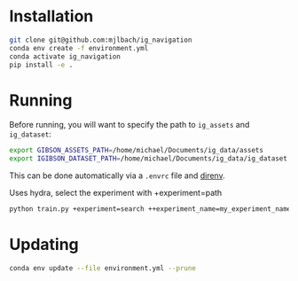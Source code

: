 # Installation 
```bash
git clone git@github.com:mjlbach/ig_navigation
conda env create -f environment.yml
conda activate ig_navigation
pip install -e .
```

# Running

Before running, you will want to specify the path to `ig_assets` and `ig_dataset`:

```bash
export GIBSON_ASSETS_PATH=/home/michael/Documents/ig_data/assets
export IGIBSON_DATASET_PATH=/home/michael/Documents/ig_data/ig_dataset
```

This can be done automatically via a `.envrc` file and [direnv](https://direnv.net/).

Uses hydra, select the experiment with +experiment=path

```bash
python train.py +experiment=search ++experiment_name=my_experiment_name ++experiment_save_path=$(pwd)/ray_results
```

# Updating
```bash
conda env update --file environment.yml --prune
```
